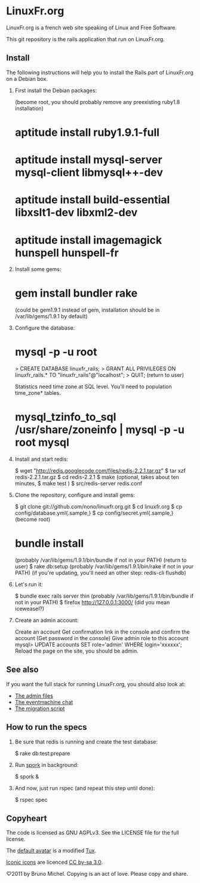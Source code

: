 LinuxFr.org
===========

LinuxFr.org is a french web site speaking of Linux and Free Software.

This git repository is the rails application that run on LinuxFr.org.


Install
-------

The following instructions will help you to install the Rails part of
LinuxFr.org on a Debian box.

1) First install the Debian packages:

    (become root, you should probably remove any preexisting ruby1.8 installation)
    # aptitude install ruby1.9.1-full
    # aptitude install mysql-server mysql-client libmysql++-dev
    # aptitude install build-essential libxslt1-dev libxml2-dev
    # aptitude install imagemagick hunspell hunspell-fr

2) Install some gems:

    # gem install bundler rake
    (could be gem1.9.1 instead of gem, installation should be in /var/lib/gems/1.9.1 by default)

3) Configure the database:

    # mysql -p -u root
    <enter your root password for mysql>
    > CREATE DATABASE linuxfr_rails;
    > GRANT ALL PRIVILEGES ON linuxfr_rails.* TO "linuxfr_rails"@"localhost";
    > QUIT;
    (return to user)

    Statistics need time zone at SQL level. You'll need to population time_zone* tables.
    # mysql_tzinfo_to_sql /usr/share/zoneinfo | mysql -p -u root mysql

4) Install and start redis:

    $ wget "http://redis.googlecode.com/files/redis-2.2.1.tar.gz"
    $ tar xzf redis-2.2.1.tar.gz
    $ cd redis-2.2.1
    $ make
    (optional, takes about ten minutes, $ make test )
    $ src/redis-server redis.conf

5) Clone the repository, configure and install gems:

    $ git clone git://github.com/nono/linuxfr.org.git
    $ cd linuxfr.org
    $ cp config/database.yml{.sample,}
    $ cp config/secret.yml{.sample,}
    (become root)
    # bundle install
    (probably /var/lib/gems/1.9.1/bin/bundle if not in your PATH)
    (return to user)
    $ rake db:setup
    (probably /var/lib/gems/1.9.1/bin/rake if not in your PATH)
    (if you're updating, you'll need an other step: redis-cli flushdb)

6) Let's run it:

    $ bundle exec rails server thin
    (probably /var/lib/gems/1.9.1/bin/bundle if not in your PATH)
    $ firefox http://127.0.0.1:3000/
    (did you mean iceweasel?)

7) Create an admin account:

    Create an account
    Get confirmation link in the console and confirm the account
    (Get password in the console)
    Give admin role to this account
    mysql> UPDATE accounts SET role='admin' WHERE login='xxxxxx';
    Reload the page on the site, you should be admin.


See also
--------

If you want the full stack for running LinuxFr.org, you should also look at:

* [The admin files](http://github.com/nono/admin-linuxfr.org)
* [The eventmachine chat](http://github.com/nono/Board-LinuxFr.org)
* [The migration script](http://github.com/nono/migration-linuxfr.org)


How to run the specs
--------------------

1) Be sure that redis is running and create the test database:

    $ rake db:test:prepare

2) Run [spork](https://github.com/timcharper/spork) in background:

    $ spork &

3) And now, just run rspec (and repeat this step until done):

    $ rspec spec


Copyheart
---------

The code is licensed as GNU AGPLv3. See the LICENSE file for the full license.

The [default avatar](http://linuxfr.org/images/default-avatar.png) is a modified
[Tux](http://en.wikipedia.org/wiki/Tux).

[Iconic icons](http://somerandomdude.com/projects/iconic/) are licenced
[CC by-sa 3.0](http://creativecommons.org/licenses/by-sa/3.0/us/).

♡2011 by Bruno Michel. Copying is an act of love. Please copy and share.
